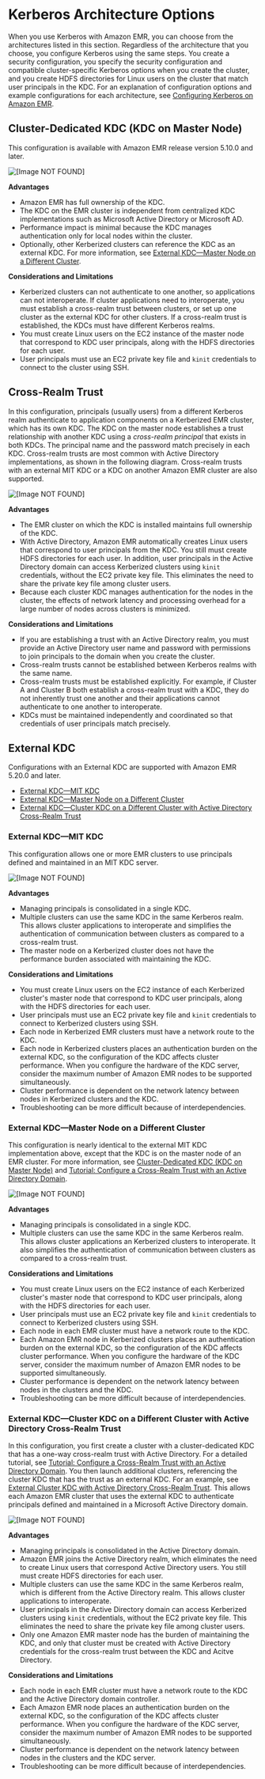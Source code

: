 # Kerberos Architecture Options<a name="emr-kerberos-options"></a>

When you use Kerberos with Amazon EMR, you can choose from the architectures listed in this section\. Regardless of the architecture that you choose, you configure Kerberos using the same steps\. You create a security configuration, you specify the security configuration and compatible cluster\-specific Kerberos options when you create the cluster, and you create HDFS directories for Linux users on the cluster that match user principals in the KDC\. For an explanation of configuration options and example configurations for each architecture, see [Configuring Kerberos on Amazon EMR](emr-kerberos-configure.md)\.

## Cluster\-Dedicated KDC \(KDC on Master Node\)<a name="emr-kerberos-localkdc-summary"></a>

This configuration is available with Amazon EMR release version 5\.10\.0 and later\.

![\[Image NOT FOUND\]](http://docs.aws.amazon.com/emr/latest/ManagementGuide/images/kerb-cluster-dedicated-kdc.png)

**Advantages**
+ Amazon EMR has full ownership of the KDC\.
+ The KDC on the EMR cluster is independent from centralized KDC implementations such as Microsoft Active Directory or Microsoft AD\.
+ Performance impact is minimal because the KDC manages authentication only for local nodes within the cluster\.
+ Optionally, other Kerberized clusters can reference the KDC as an external KDC\. For more information, see [External KDC—Master Node on a Different Cluster](#emr-kerberos-extkdc-cluster-summary)\.

**Considerations and Limitations**
+ Kerberized clusters can not authenticate to one another, so applications can not interoperate\. If cluster applications need to interoperate, you must establish a cross\-realm trust between clusters, or set up one cluster as the external KDC for other clusters\. If a cross\-realm trust is established, the KDCs must have different Kerberos realms\.
+ You must create Linux users on the EC2 instance of the master node that correspond to KDC user principals, along with the HDFS directories for each user\.
+ User principals must use an EC2 private key file and `kinit` credentials to connect to the cluster using SSH\.

## Cross\-Realm Trust<a name="emr-kerberos-crossrealm-summary"></a>

In this configuration, principals \(usually users\) from a different Kerberos realm authenticate to application components on a Kerberized EMR cluster, which has its own KDC\. The KDC on the master node establishes a trust relationship with another KDC using a *cross\-realm principal* that exists in both KDCs\. The principal name and the password match precisely in each KDC\. Cross\-realm trusts are most common with Active Directory implementations, as shown in the following diagram\. Cross\-realm trusts with an external MIT KDC or a KDC on another Amazon EMR cluster are also supported\.

![\[Image NOT FOUND\]](http://docs.aws.amazon.com/emr/latest/ManagementGuide/images/kerb-cross-realm-trust.png)

**Advantages**
+ The EMR cluster on which the KDC is installed maintains full ownership of the KDC\.
+ With Active Directory, Amazon EMR automatically creates Linux users that correspond to user principals from the KDC\. You still must create HDFS directories for each user\. In addition, user principals in the Active Directory domain can access Kerberized clusters using `kinit` credentials, without the EC2 private key file\. This eliminates the need to share the private key file among cluster users\.
+ Because each cluster KDC manages authentication for the nodes in the cluster, the effects of network latency and processing overhead for a large number of nodes across clusters is minimized\.

**Considerations and Limitations**
+ If you are establishing a trust with an Active Directory realm, you must provide an Active Directory user name and password with permissions to join principals to the domain when you create the cluster\.
+ Cross\-realm trusts cannot be established between Kerberos realms with the same name\.
+ Cross\-realm trusts must be established explicitly\. For example, if Cluster A and Cluster B both establish a cross\-realm trust with a KDC, they do not inherently trust one another and their applications cannot authenticate to one another to interoperate\.
+ KDCs must be maintained independently and coordinated so that credentials of user principals match precisely\.

## External KDC<a name="emr-kerberos-extkdc-summary"></a>

Configurations with an External KDC are supported with Amazon EMR 5\.20\.0 and later\.
+ [External KDC—MIT KDC](#emr-kerberos-extkdc-mit-summary)
+ [External KDC—Master Node on a Different Cluster](#emr-kerberos-extkdc-cluster-summary)
+ [External KDC—Cluster KDC on a Different Cluster with Active Directory Cross\-Realm Trust](#emr-kerberos-extkdc-ad-trust-summary)

### External KDC—MIT KDC<a name="emr-kerberos-extkdc-mit-summary"></a>

This configuration allows one or more EMR clusters to use principals defined and maintained in an MIT KDC server\.

![\[Image NOT FOUND\]](http://docs.aws.amazon.com/emr/latest/ManagementGuide/images/kerb-external-kdc.png)

**Advantages**
+ Managing principals is consolidated in a single KDC\.
+ Multiple clusters can use the same KDC in the same Kerberos realm\. This allows cluster applications to interoperate and simplifies the authentication of communication between clusters as compared to a cross\-realm trust\.
+ The master node on a Kerberized cluster does not have the performance burden associated with maintaining the KDC\.

**Considerations and Limitations**
+ You must create Linux users on the EC2 instance of each Kerberized cluster's master node that correspond to KDC user principals, along with the HDFS directories for each user\.
+ User principals must use an EC2 private key file and `kinit` credentials to connect to Kerberized clusters using SSH\.
+ Each node in Kerberized EMR clusters must have a network route to the KDC\.
+ Each node in Kerberized clusters places an authentication burden on the external KDC, so the configuration of the KDC affects cluster performance\. When you configure the hardware of the KDC server, consider the maximum number of Amazon EMR nodes to be supported simultaneously\.
+ Cluster performance is dependent on the network latency between nodes in Kerberized clusters and the KDC\.
+ Troubleshooting can be more difficult because of interdependencies\.

### External KDC—Master Node on a Different Cluster<a name="emr-kerberos-extkdc-cluster-summary"></a>

This configuration is nearly identical to the external MIT KDC implementation above, except that the KDC is on the master node of an EMR cluster\. For more information, see [Cluster\-Dedicated KDC \(KDC on Master Node\)](#emr-kerberos-localkdc-summary) and [Tutorial: Configure a Cross\-Realm Trust with an Active Directory Domain](emr-kerberos-cross-realm.md)\.

![\[Image NOT FOUND\]](http://docs.aws.amazon.com/emr/latest/ManagementGuide/images/kerb-external-cluster-kdc.png)

**Advantages**
+ Managing principals is consolidated in a single KDC\.
+ Multiple clusters can use the same KDC in the same Kerberos realm\. This allows cluster applications an Kerberized clusters to interoperate\. It also simplifies the authentication of communication between clusters as compared to a cross\-realm trust\.

**Considerations and Limitations**
+ You must create Linux users on the EC2 instance of each Kerberized cluster's master node that correspond to KDC user principals, along with the HDFS directories for each user\.
+ User principals must use an EC2 private key file and `kinit` credentials to connect to Kerberized clusters using SSH\.
+ Each node in each EMR cluster must have a network route to the KDC\.
+ Each Amazon EMR node in Kerberized clusters places an authentication burden on the external KDC, so the configuration of the KDC affects cluster performance\. When you configure the hardware of the KDC server, consider the maximum number of Amazon EMR nodes to be supported simultaneously\.
+ Cluster performance is dependent on the network latency between nodes in the clusters and the KDC\.
+ Troubleshooting can be more difficult because of interdependencies\.

### External KDC—Cluster KDC on a Different Cluster with Active Directory Cross\-Realm Trust<a name="emr-kerberos-extkdc-ad-trust-summary"></a>

In this configuration, you first create a cluster with a cluster\-dedicated KDC that has a one\-way cross\-realm trust with Active Directory\. For a detailed tutorial, see [Tutorial: Configure a Cross\-Realm Trust with an Active Directory Domain](emr-kerberos-cross-realm.md)\. You then launch additional clusters, referencing the cluster KDC that has the trust as an external KDC\. For an example, see [External Cluster KDC with Active Directory Cross\-Realm Trust](emr-kerberos-example-extkdc-ad-trust.md)\. This allows each Amazon EMR cluster that uses the external KDC to authenticate principals defined and maintained in a Microsoft Active Directory domain\.

![\[Image NOT FOUND\]](http://docs.aws.amazon.com/emr/latest/ManagementGuide/images/kerb-external-ad-trust-kdc.png)

**Advantages**
+ Managing principals is consolidated in the Active Directory domain\.
+ Amazon EMR joins the Active Directory realm, which eliminates the need to create Linux users that correspond Active Directory users\. You still must create HDFS directories for each user\.
+ Multiple clusters can use the same KDC in the same Kerberos realm, which is different from the Active Directory realm\. This allows cluster applications to interoperate\.
+ User principals in the Active Directory domain can access Kerberized clusters using `kinit` credentials, without the EC2 private key file\. This eliminates the need to share the private key file among cluster users\.
+ Only one Amazon EMR master node has the burden of maintaining the KDC, and only that cluster must be created with Active Directory credentials for the cross\-realm trust between the KDC and Acitve Directory\.

**Considerations and Limitations**
+ Each node in each EMR cluster must have a network route to the KDC and the Active Directory domain controller\.
+ Each Amazon EMR node places an authentication burden on the external KDC, so the configuration of the KDC affects cluster performance\. When you configure the hardware of the KDC server, consider the maximum number of Amazon EMR nodes to be supported simultaneously\.
+ Cluster performance is dependent on the network latency between nodes in the clusters and the KDC server\.
+ Troubleshooting can be more difficult because of interdependencies\.